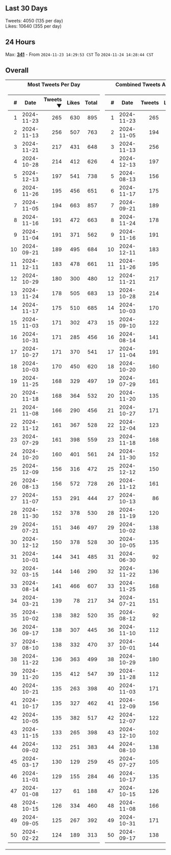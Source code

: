 ## Last 30 Days
Tweets: 4050 (135 per day)\
Likes: 10640 (355 per day)

## 24 Hours
Max: [**341**](../misc/most-tweets_24-hr.csv) - From `2024-11-23 14:29:53 CST` To `2024-11-24 14:28:44 CST`

## Overall
<table>
<tr><th>Most Tweets Per Day</th><th>Combined Tweets And Likes</th></tr><tr><td>


|#|Date|Tweets ▼|Likes|Total|
|--:|--|--:|--:|--:|
|1|2024-11-23|265|630|895|
|2|2024-11-13|256|507|763|
|3|2024-11-21|217|431|648|
|4|2024-10-28|214|412|626|
|5|2024-12-13|197|541|738|
|6|2024-11-26|195|456|651|
|7|2024-11-05|194|663|857|
|8|2024-11-16|191|472|663|
|9|2024-11-04|191|371|562|
|10|2024-09-21|189|495|684|
|11|2024-12-11|183|478|661|
|12|2024-10-29|180|300|480|
|13|2024-11-24|178|505|683|
|14|2024-11-17|175|510|685|
|15|2024-11-03|171|302|473|
|16|2024-10-31|171|285|456|
|17|2024-10-27|171|370|541|
|18|2024-10-03|170|450|620|
|19|2024-11-25|168|329|497|
|20|2024-11-18|168|364|532|
|21|2024-11-08|166|290|456|
|22|2024-11-12|161|367|528|
|23|2024-07-29|161|398|559|
|24|2024-10-20|160|401|561|
|25|2024-12-09|156|316|472|
|26|2024-08-13|156|572|728|
|27|2024-11-07|153|291|444|
|28|2024-11-30|152|378|530|
|29|2024-07-21|151|346|497|
|30|2024-12-12|150|378|528|
|31|2024-10-01|144|341|485|
|32|2024-03-15|144|146|290|
|33|2024-08-14|141|466|607|
|34|2024-03-21|139|78|217|
|35|2024-10-02|138|382|520|
|36|2024-09-17|138|307|445|
|37|2024-08-10|138|332|470|
|38|2024-11-22|136|363|499|
|39|2024-11-20|135|412|547|
|40|2024-10-21|135|263|398|
|41|2024-10-17|135|327|462|
|42|2024-10-05|135|382|517|
|43|2024-11-15|133|265|398|
|44|2024-09-02|132|251|383|
|45|2024-03-17|130|129|259|
|46|2024-11-01|129|155|284|
|47|2024-01-08|127|61|188|
|48|2024-10-15|126|334|460|
|49|2024-09-05|125|267|392|
|50|2024-02-22|124|189|313|

</td><td>


|#|Date|Tweets|Likes|Total ▼|
|--:|--|--:|--:|--:|
|1|2024-11-23|265|630|895|
|2|2024-11-05|194|663|857|
|3|2024-11-13|256|507|763|
|4|2024-12-13|197|541|738|
|5|2024-08-13|156|572|728|
|6|2024-11-17|175|510|685|
|7|2024-09-21|189|495|684|
|8|2024-11-24|178|505|683|
|9|2024-11-16|191|472|663|
|10|2024-12-11|183|478|661|
|11|2024-11-26|195|456|651|
|12|2024-11-21|217|431|648|
|13|2024-10-28|214|412|626|
|14|2024-10-03|170|450|620|
|15|2024-09-10|122|495|617|
|16|2024-08-14|141|466|607|
|17|2024-11-04|191|371|562|
|18|2024-10-20|160|401|561|
|19|2024-07-29|161|398|559|
|20|2024-11-20|135|412|547|
|21|2024-10-27|171|370|541|
|22|2024-12-04|123|410|533|
|23|2024-11-18|168|364|532|
|24|2024-11-30|152|378|530|
|25|2024-12-12|150|378|528|
|26|2024-11-12|161|367|528|
|27|2024-10-13|86|438|524|
|28|2024-11-19|120|402|522|
|29|2024-10-02|138|382|520|
|30|2024-10-05|135|382|517|
|31|2024-06-30|92|413|505|
|32|2024-11-22|136|363|499|
|33|2024-11-25|168|329|497|
|34|2024-07-21|151|346|497|
|35|2024-08-12|92|404|496|
|36|2024-11-10|112|375|487|
|37|2024-10-01|144|341|485|
|38|2024-10-29|180|300|480|
|39|2024-11-28|112|366|478|
|40|2024-11-03|171|302|473|
|41|2024-12-09|156|316|472|
|42|2024-12-07|122|350|472|
|43|2024-12-10|102|369|471|
|44|2024-08-10|138|332|470|
|45|2024-07-27|105|359|464|
|46|2024-10-17|135|327|462|
|47|2024-10-15|126|334|460|
|48|2024-11-08|166|290|456|
|49|2024-10-31|171|285|456|
|50|2024-09-17|138|307|445|

</td><tr>
</table>

